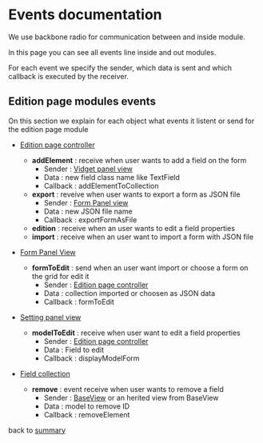 # Events documentation

We use backbone radio for communication between and inside module.

In this page you can see all events line inside and out modules.

For each event we specify the sender, which data is sent and which callback is executed by the receiver.

## Edition page modules events

On this section we explain for each object what events it listent or send for the edition page module


- [Edition page controller](https://github.com/NaturalSolutions/NS.UI.FormBuilder/blob/master/assets/js/editionPageModule/controller/EditionPageController.js)
    - **addElement** : receive when user wants to add a field on the form
        - Sender : [Vidget panel view](https://github.com/NaturalSolutions/NS.UI.FormBuilder/blob/master/assets/js/editionPageModule/views/WidgetPanelView.js)
        - Data : new field class name like TextField
        - Callback : addElementToCollection
    - **export** : reveive when user wants to export a form as JSON file
        - Sender : [Form Panel view](https://github.com/NaturalSolutions/NS.UI.FormBuilder/blob/master/assets/js/editionPageModule/views/FormPanelView.js)
        - Data : new JSON file name
        - Callback : exportFormAsFile
    - **edition** : receive when an user wants to edit a field properties
    - **import** : receive when an user want to import a form with JSON file


- [Form Panel View](https://github.com/NaturalSolutions/NS.UI.FormBuilder/blob/master/assets/js/editionPageModule/views/FormPanelView.js)
    - **formToEdit** : send when an user want import or choose a form on the grid for edit it
        - Sender : [Edition page controller](https://github.com/NaturalSolutions/NS.UI.FormBuilder/blob/master/assets/js/editionPageModule/controller/EditionPageController.js)
        - Data : collection imported or choosen as JSON data
        - Callback : formToEdit


- [Setting panel view](https://github.com/NaturalSolutions/NS.UI.FormBuilder/blob/master/assets/js/editionPageModule/views/SettingPanelView.js)
    - **modelToEdit** : receive when user want to edit a field properties
        - Sender : [Edition page controller](https://github.com/NaturalSolutions/NS.UI.FormBuilder/blob/master/assets/js/editionPageModule/controller/EditionPageController.js)
        - Data : Field to edit
        - Callback : displayModelForm


- [Field collection](https://github.com/NaturalSolutions/NS.UI.FormBuilder/blob/master/assets/js/editionPageModule/collection/FieldCollection.js)
    - **remove** : event receive when user wants to remove a field
        - Sender : [BaseView](https://github.com/NaturalSolutions/NS.UI.FormBuilder/blob/master/assets/js/editionPageModule/views/fieldViews/BaseView.js) or an herited view from BaseView
        - Data : model to remove ID
        - Callback : removeElement

back to [summary](index.md)

